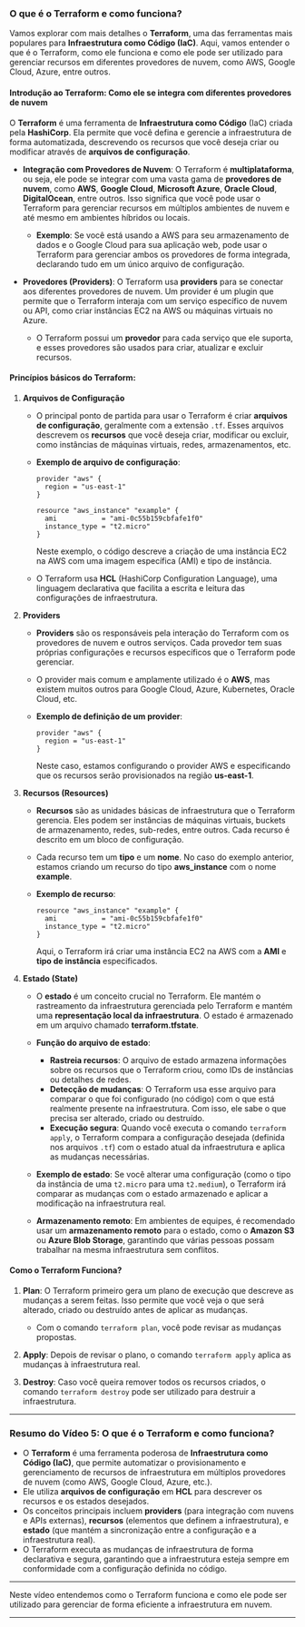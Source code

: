 ### **O que é o Terraform e como funciona?**

Vamos explorar com mais detalhes o **Terraform**, uma das ferramentas mais populares para **Infraestrutura como Código (IaC)**. Aqui, vamos entender o que é o Terraform, como ele funciona e como ele pode ser utilizado para gerenciar recursos em diferentes provedores de nuvem, como AWS, Google Cloud, Azure, entre outros.

#### **Introdução ao Terraform: Como ele se integra com diferentes provedores de nuvem**

O **Terraform** é uma ferramenta de **Infraestrutura como Código** (IaC) criada pela **HashiCorp**. Ela permite que você defina e gerencie a infraestrutura de forma automatizada, descrevendo os recursos que você deseja criar ou modificar através de **arquivos de configuração**.

- **Integração com Provedores de Nuvem**: O Terraform é **multiplataforma**, ou seja, ele pode se integrar com uma vasta gama de **provedores de nuvem**, como **AWS**, **Google Cloud**, **Microsoft Azure**, **Oracle Cloud**, **DigitalOcean**, entre outros. Isso significa que você pode usar o Terraform para gerenciar recursos em múltiplos ambientes de nuvem e até mesmo em ambientes híbridos ou locais.
  - **Exemplo**: Se você está usando a AWS para seu armazenamento de dados e o Google Cloud para sua aplicação web, pode usar o Terraform para gerenciar ambos os provedores de forma integrada, declarando tudo em um único arquivo de configuração.

- **Provedores (Providers)**: O Terraform usa **providers** para se conectar aos diferentes provedores de nuvem. Um provider é um plugin que permite que o Terraform interaja com um serviço específico de nuvem ou API, como criar instâncias EC2 na AWS ou máquinas virtuais no Azure.
  - O Terraform possui um **provedor** para cada serviço que ele suporta, e esses provedores são usados para criar, atualizar e excluir recursos.

#### **Princípios básicos do Terraform:**

1. **Arquivos de Configuração**

   - O principal ponto de partida para usar o Terraform é criar **arquivos de configuração**, geralmente com a extensão `.tf`. Esses arquivos descrevem os **recursos** que você deseja criar, modificar ou excluir, como instâncias de máquinas virtuais, redes, armazenamentos, etc.
   
   - **Exemplo de arquivo de configuração**:
     ```hcl
     provider "aws" {
       region = "us-east-1"
     }

     resource "aws_instance" "example" {
       ami           = "ami-0c55b159cbfafe1f0"
       instance_type = "t2.micro"
     }
     ```
     Neste exemplo, o código descreve a criação de uma instância EC2 na AWS com uma imagem específica (AMI) e tipo de instância.

   - O Terraform usa **HCL** (HashiCorp Configuration Language), uma linguagem declarativa que facilita a escrita e leitura das configurações de infraestrutura.

2. **Providers**

   - **Providers** são os responsáveis pela interação do Terraform com os provedores de nuvem e outros serviços. Cada provedor tem suas próprias configurações e recursos específicos que o Terraform pode gerenciar.
   - O provider mais comum e amplamente utilizado é o **AWS**, mas existem muitos outros para Google Cloud, Azure, Kubernetes, Oracle Cloud, etc.
   
   - **Exemplo de definição de um provider**:
     ```hcl
     provider "aws" {
       region = "us-east-1"
     }
     ```
     Neste caso, estamos configurando o provider AWS e especificando que os recursos serão provisionados na região **us-east-1**.

3. **Recursos (Resources)**

   - **Recursos** são as unidades básicas de infraestrutura que o Terraform gerencia. Eles podem ser instâncias de máquinas virtuais, buckets de armazenamento, redes, sub-redes, entre outros. Cada recurso é descrito em um bloco de configuração.
   - Cada recurso tem um **tipo** e um **nome**. No caso do exemplo anterior, estamos criando um recurso do tipo **aws_instance** com o nome **example**.

   - **Exemplo de recurso**:
     ```hcl
     resource "aws_instance" "example" {
       ami           = "ami-0c55b159cbfafe1f0"
       instance_type = "t2.micro"
     }
     ```
     Aqui, o Terraform irá criar uma instância EC2 na AWS com a **AMI** e **tipo de instância** especificados.

4. **Estado (State)**

   - O **estado** é um conceito crucial no Terraform. Ele mantém o rastreamento da infraestrutura gerenciada pelo Terraform e mantém uma **representação local da infraestrutura**. O estado é armazenado em um arquivo chamado **terraform.tfstate**.
   
   - **Função do arquivo de estado**:
     - **Rastreia recursos**: O arquivo de estado armazena informações sobre os recursos que o Terraform criou, como IDs de instâncias ou detalhes de redes.
     - **Detecção de mudanças**: O Terraform usa esse arquivo para comparar o que foi configurado (no código) com o que está realmente presente na infraestrutura. Com isso, ele sabe o que precisa ser alterado, criado ou destruído.
     - **Execução segura**: Quando você executa o comando `terraform apply`, o Terraform compara a configuração desejada (definida nos arquivos `.tf`) com o estado atual da infraestrutura e aplica as mudanças necessárias.

   - **Exemplo de estado**: Se você alterar uma configuração (como o tipo da instância de uma `t2.micro` para uma `t2.medium`), o Terraform irá comparar as mudanças com o estado armazenado e aplicar a modificação na infraestrutura real.

   - **Armazenamento remoto**: Em ambientes de equipes, é recomendado usar um **armazenamento remoto** para o estado, como o **Amazon S3** ou **Azure Blob Storage**, garantindo que várias pessoas possam trabalhar na mesma infraestrutura sem conflitos.

#### **Como o Terraform Funciona?**

1. **Plan**: O Terraform primeiro gera um plano de execução que descreve as mudanças a serem feitas. Isso permite que você veja o que será alterado, criado ou destruído antes de aplicar as mudanças.
   - Com o comando `terraform plan`, você pode revisar as mudanças propostas.

2. **Apply**: Depois de revisar o plano, o comando `terraform apply` aplica as mudanças à infraestrutura real.
   
3. **Destroy**: Caso você queira remover todos os recursos criados, o comando `terraform destroy` pode ser utilizado para destruir a infraestrutura.

---

### **Resumo do Vídeo 5: O que é o Terraform e como funciona?**

- O **Terraform** é uma ferramenta poderosa de **Infraestrutura como Código (IaC)**, que permite automatizar o provisionamento e gerenciamento de recursos de infraestrutura em múltiplos provedores de nuvem (como AWS, Google Cloud, Azure, etc.).
- Ele utiliza **arquivos de configuração** em **HCL** para descrever os recursos e os estados desejados.
- Os conceitos principais incluem **providers** (para integração com nuvens e APIs externas), **recursos** (elementos que definem a infraestrutura), e **estado** (que mantém a sincronização entre a configuração e a infraestrutura real).
- O Terraform executa as mudanças de infraestrutura de forma declarativa e segura, garantindo que a infraestrutura esteja sempre em conformidade com a configuração definida no código.

---

Neste vídeo entendemos como o Terraform funciona e como ele pode ser utilizado para gerenciar de forma eficiente a infraestrutura em nuvem.

---